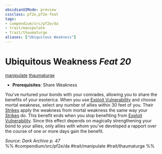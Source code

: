 ```yaml
---
obsidianUIMode: preview
cssclass: pf2e,pf2e-feat
tags:
- compendium/src/pf2e/da
- trait/manipulate
- trait/thaumaturge
aliases: ["Ubiquitous Weakness"]
---
```

# Ubiquitous Weakness  *Feat 20*  
[manipulate](rules/traits/manipulate.md "Manipulate General Trait")  [thaumaturge](rules/traits/thaumaturge-da.md "Thaumaturge Class Trait")  

- **Prerequisites**: Share Weakness

You've nurtured your bonds with your comrades, allowing you to share the benefits of your esoterica. When you use [Exploit Vulnerability](rules/actions/exploit-vulnerability-da.md) and choose mortal weakness, select any number of allies within 30 feet of you. Their [Strikes](rules/actions/strike.md) apply the weakness from mortal weakness the same way your [Strikes](rules/actions/strike.md) do. This benefit ends when you stop benefiting from [Exploit Vulnerability](rules/actions/exploit-vulnerability-da.md). Since this effect depends on magically strengthening your bond to your allies, only allies with whom you've developed a rapport over the course of one or more days gain the benefit.

*Source: Dark Archive p. 47*  
%% #compendium/src/pf2e/da #trait/manipulate #trait/thaumaturge %%